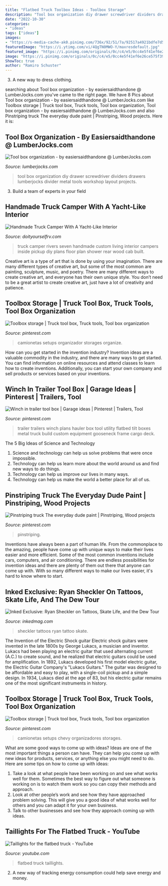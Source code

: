 ```yaml
---
title: "Flatbed Truck Toolbox Ideas - Toolbox Storage"
description: "Tool box organization diy drawer screwdriver dividers drawers lumberjocks divider metal tools workshop layout projects"
date: "2022-10-30"
categories:
- "ideas"
tags: ["ideas"]
images:
- "https://s-media-cache-ak0.pinimg.com/736x/92/51/7a/92517a4921bdfe7d5a38fa9f17d5f69b.jpg"
featuredImage: "https://i.ytimg.com/vi/4QgTN0MWO-Y/maxresdefault.jpg"
featured_image: "https://i.pinimg.com/originals/0c/c4/e5/0cc4e5f41ef6e26ce575f3947842a965.jpg"
image: "https://i.pinimg.com/originals/0c/c4/e5/0cc4e5f41ef6e26ce575f3947842a965.jpg"
ShowToc: true
author: "Ramiro Schuster"
---
```



3. A new way to dress clothing.

	

		
searching about Tool box organization - by easiersaidthandone @ LumberJocks.com you've came to the right page. We have 8 Pics about Tool box organization - by easiersaidthandone @ LumberJocks.com like Toolbox storage | Truck tool box, Truck tools, Tool box organization, Tool box organization - by easiersaidthandone @ LumberJocks.com and also Pinstriping truck The everyday dude paint | Pinstriping, Wood projects. Here it is:
		
    
## Tool Box Organization - By Easiersaidthandone @ LumberJocks.com

<img loading=lazy src="https://www.lumberjocks.com/assets/pictures/projects/422329.jpg" onerror="this.onerror=null;this.src='https://tse1.mm.bing.net/th?id=OIP.d_dl9ROJCziHTFls_WkorwHaFj&amp;pid=15.1';" alt="Tool box organization - by easiersaidthandone @ LumberJocks.com">

_Source: lumberjocks.com_

>tool box organization diy drawer screwdriver dividers drawers lumberjocks divider metal tools workshop layout projects. 

	

3. Build a team of experts in your field 

    
## Handmade Truck Camper With A Yacht-Like Interior

<img loading=lazy src="http://cdn.doityourselfrv.com/wp-content/uploads/2015/04/Inside-looking-to-rear.jpg" onerror="this.onerror=null;this.src='https://tse4.mm.bing.net/th?id=OIP.p0LOslamXLxQdOG1JVRKJAHaE9&amp;pid=15.1';" alt="Handmade Truck Camper With A Yacht-Like Interior">

_Source: doityourselfrv.com_

>truck camper rivers seven handmade custom living interior campers inside pickup diy plans floor plan shower rear wood cab built. 

	

Creative art is a type of art that is done by using your imagination. There are many different types of creative art, but some of the most common are painting, sculpture, music, and poetry. There are many different ways to create creative art, and everyone has their own unique style. You don’t need to be a great artist to create creative art, just have a lot of creativity and patience.

    
## Toolbox Storage | Truck Tool Box, Truck Tools, Tool Box Organization

<img loading=lazy src="https://i.pinimg.com/originals/0c/c4/e5/0cc4e5f41ef6e26ce575f3947842a965.jpg" onerror="this.onerror=null;this.src='https://tse1.mm.bing.net/th?id=OIP.ojLwdYiBuaD-BuYsf-vQMAHaJ4&amp;pid=15.1';" alt="Toolbox storage | Truck tool box, Truck tools, Tool box organization">

_Source: pinterest.com_

>camionetas setups organizador storages organize. 

	

How can you get started in the invention industry?
Invention ideas are a valuable commodity in the industry, and there are many ways to get started. You can find information on online resources and attend classes to learn how to create inventions. Additionally, you can start your own company and sell products or services based on your inventions.

    
## Winch In Trailer Tool Box | Garage Ideas | Pinterest | Trailers, Tool

<img loading=lazy src="https://s-media-cache-ak0.pinimg.com/736x/92/51/7a/92517a4921bdfe7d5a38fa9f17d5f69b.jpg" onerror="this.onerror=null;this.src='https://tse2.mm.bing.net/th?id=OIP.63Vm47_u_rFJIVv-yQQLNAHaJ3&amp;pid=15.1';" alt="Winch in trailer tool box | Garage ideas | Pinterest | Trailers, Tool">

_Source: pinterest.com_

>trailer trailers winch plans hauler box tool utility flatbed tilt boxes metal truck build custom equipment gooseneck frame cargo deck. 

	

The 5 Big Ideas of Science and Technology
1. Science and technology can help us solve problems that were once impossible.
2. Technology can help us learn more about the world around us and find new ways to do things.
3. Technology can help us improve our lives in many ways.
4. Technology can help us make the world a better place for all of us.

    
## Pinstriping Truck The Everyday Dude Paint | Pinstriping, Wood Projects

<img loading=lazy src="https://i.pinimg.com/736x/44/b2/07/44b207eae8511cabb92e5fe78d5de57c.jpg" onerror="this.onerror=null;this.src='https://tse1.mm.bing.net/th?id=OIP.e3Ozx5AMZG7U67ch2Frm5AHaJN&amp;pid=15.1';" alt="Pinstriping truck The everyday dude paint | Pinstriping, Wood projects">

_Source: pinterest.com_

>pinstriping. 

	

Inventions have always been a part of human life. From the commonplace to the amazing, people have come up with unique ways to make their lives easier and more efficient. Some of the most common inventions include cars, computers, and air conditioning. There are endless possibilities for invention ideas and there are plenty of them out there that anyone can come up with. With so many different ways to make our lives easier, it's hard to know where to start.

    
## Inked Exclusive: Ryan Sheckler On Tattoos, Skate Life, And The Dew Tour

<img loading=lazy src="https://www.inkedmag.com/.image/t_share/MTU5MDMyMjk0NTQ0Mzg1Njg1/scheckler-lrgtn-hero.jpg" onerror="this.onerror=null;this.src='https://tse3.mm.bing.net/th?id=OIP.0YC__oWrWJejkt2GzwmYOgHaE_&amp;pid=15.1';" alt="Inked Exclusive: Ryan Sheckler on Tattoos, Skate Life, and the Dew Tour">

_Source: inkedmag.com_

>sheckler tattoos ryan tattoo skate. 

	

The Invention of the Electric Shock guitar
Electric shock guitars were invented in the late 1800s by George Lukacs, a musician and inventor. Lukacs had been playing an electric guitar that used alternating current (A.C.) to create sound, and he realized that electric guitars could be used for amplification. In 1892, Lukacs developed his first model electric guitar, the Electric Guitar Company's "Lukacs Guitars." The guitar was designed to be affordable and easy to play, with a single-coil pickup and a simple design. In 1934, Lukacs died at the age of 83, but his electric guitar remains one of the most significant instruments in history.

    
## Toolbox Storage | Truck Tool Box, Truck Tools, Tool Box Organization

<img loading=lazy src="https://i.pinimg.com/736x/0c/c4/e5/0cc4e5f41ef6e26ce575f3947842a965.jpg" onerror="this.onerror=null;this.src='https://tse2.mm.bing.net/th?id=OIP._1AANNQX81vjT5x8Za9QhgHaJ3&amp;pid=15.1';" alt="Toolbox storage | Truck tool box, Truck tools, Tool box organization">

_Source: pinterest.com_

>camionetas setups chevy organizadores storages. 

	

What are some good ways to come up with ideas?
Ideas are one of the most important things a person can have. They can help you come up with new ideas for products, services, or anything else you might need to do. Here are some tips on how to come up with ideas: 
1. Take a look at what people have been working on and see what works well for them. Sometimes the best way to figure out what someone is working on is to watch them work so you can copy their methods and approach. 
2. Look at other people’s work and see how they have approached problem solving. This will give you a good idea of what works well for others and you can adapt it for your own business. 
3. Talk to other businesses and see how they approach coming up with ideas.

    
## Taillights For The Flatbed Truck - YouTube

<img loading=lazy src="https://i.ytimg.com/vi/4QgTN0MWO-Y/maxresdefault.jpg" onerror="this.onerror=null;this.src='https://tse2.mm.bing.net/th?id=OIP.LyyTUG5WggF26vKaJcJX_QHaEK&amp;pid=15.1';" alt="Taillights for the flatbed truck - YouTube">

_Source: youtube.com_

>flatbed truck taillights. 

	

2. A new way of tracking energy consumption could help save energy and money.

